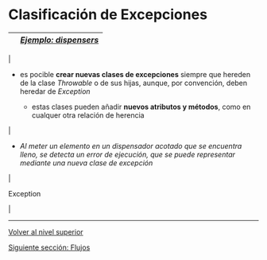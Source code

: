 # Clasificación de Excepciones







|  | [*Ejemplo: dispensers*](https://github.com/USantaTecla-tech-java/src/tree/main/src/main/java/es/usantatecla/aX_dispensers/a7_exceptions) |
| --- | --- |
| 
* es pocible **crear nuevas clases de excepciones** siempre que hereden de la clase *Throwable* o de sus hijas, aunque, por convención, deben heredar de *Exception*


	+ estas clases pueden añadir **nuevos atributos y métodos**, como en cualquer otra relación de herencia



 | 
* *Al meter un elemento en un dispensador acotado que se encuentra lleno, se detecta un error de ejecución, que se puede representar mediante una nueva clase de excepción*


 | 

Exception

 |


---

[Volver al nivel superior](../README.md)

[Siguiente sección: Flujos](../u6streams/README.md)
